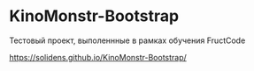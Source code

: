 # KinoMonstr-Bootstrap

Тестовый проект, выполеннные в рамках обучения FructCode

https://solidens.github.io/KinoMonstr-Bootstrap/

